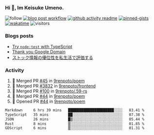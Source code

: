 ### Hi 👋, Im Keisuke Umeno.

<!--
**9renpoto/9renpoto** is a ✨ _special_ ✨ repository because its `README.md` (this file) appears on your GitHub profile.

Here are some ideas to get you started:

- 🔭 I’m currently working on ...
- 🌱 I’m currently learning ...
- 👯 I’m looking to collaborate on ...
- 🤔 I’m looking for help with ...
- 💬 Ask me about ...
- 📫 How to reach me: ...
- 😄 Pronouns: ...
- ⚡ Fun fact: ...
-->

![follow](https://img.shields.io/github/followers/9renpoto?label=Follow&style=social)
[![blog post workflow](https://github.com/9renpoto/9renpoto/actions/workflows/blog.yml/badge.svg)](https://github.com/9renpoto/9renpoto/actions/workflows/blog.yml)
[![github activity readme](https://github.com/9renpoto/9renpoto/actions/workflows/activity.yml/badge.svg)](https://github.com/9renpoto/9renpoto/actions/workflows/activity.yml)
[![pinned-gists](https://github.com/9renpoto/9renpoto/actions/workflows/pin-gist.yml/badge.svg)](https://github.com/9renpoto/9renpoto/actions/workflows/pin-gist.yml)
[![wakatime](https://github.com/9renpoto/9renpoto/actions/workflows/waka-readme-status.yml/badge.svg)](https://github.com/9renpoto/9renpoto/actions/workflows/waka-readme-status.yml)
![visitors](https://komarev.com/ghpvc/?username=9renpoto&label=Profile%20views&color=0e75b6&style=flat)

### Blogs posts

<!-- BLOG-POST-LIST:START -->
- [Try `node:test` with TypeScript](https://9renpoto.win/entry/2023/07/23/node-test-runner)
- [Thank you Google Domain](https://9renpoto.win/entry/2023/07/08/new-domain)
- [ストック情報の優位性を私生活で評価する](https://9renpoto.win/entry/2023/05/28/stock)
<!-- BLOG-POST-LIST:END -->

### Activity

<!--START_SECTION:activity-->
1. 🎉 Merged PR [#45](https://github.com/9renpoto/poem/pull/45) in [9renpoto/poem](https://github.com/9renpoto/poem)
2. 🎉 Merged PR [#3832](https://github.com/9renpoto/frontend/pull/3832) in [9renpoto/frontend](https://github.com/9renpoto/frontend)
3. 🎉 Merged PR [#100](https://github.com/9renpoto/.59-rs/pull/100) in [9renpoto/.59-rs](https://github.com/9renpoto/.59-rs)
4. 🎉 Merged PR [#44](https://github.com/9renpoto/poem/pull/44) in [9renpoto/poem](https://github.com/9renpoto/poem)
5. 💪 Opened PR [#44](https://github.com/9renpoto/poem/pull/44) in [9renpoto/poem](https://github.com/9renpoto/poem)
<!--END_SECTION:activity-->

<!--START_SECTION:waka-->

```txt
Markdown     6 hrs 39 mins   █████████████████████░░░░   83.41 %
TypeScript   35 mins         ██░░░░░░░░░░░░░░░░░░░░░░░   07.38 %
JSON         26 mins         █▒░░░░░░░░░░░░░░░░░░░░░░░   05.44 %
Rust         8 mins          ▒░░░░░░░░░░░░░░░░░░░░░░░░   01.85 %
GDScript     6 mins          ▒░░░░░░░░░░░░░░░░░░░░░░░░   01.31 %
```

<!--END_SECTION:waka-->
